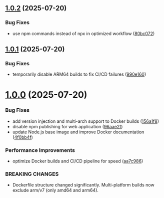 ## [1.0.2](https://github.com/joshuafuller/qrtak/compare/v1.0.1...v1.0.2) (2025-07-20)


### Bug Fixes

* use npm commands instead of npx in optimized workflow ([80bc072](https://github.com/joshuafuller/qrtak/commit/80bc072ff31c5b604a585c56c9b89b2a797d35f9))

## [1.0.1](https://github.com/joshuafuller/qrtak/compare/v1.0.0...v1.0.1) (2025-07-20)


### Bug Fixes

* temporarily disable ARM64 builds to fix CI/CD failures ([990e160](https://github.com/joshuafuller/qrtak/commit/990e1600f84ad77c44ca886314f03f38bcfa01fa))

# [1.0.0](https://github.com/joshuafuller/qrtak/compare/v0.0.0...v1.0.0) (2025-07-20)


### Bug Fixes

* add version injection and multi-arch support to Docker builds ([156a1f8](https://github.com/joshuafuller/qrtak/commit/156a1f8c2c764efe2285831a17efda818d248e0d))
* disable npm publishing for web application ([96aae2f](https://github.com/joshuafuller/qrtak/commit/96aae2f35cd1f696ef64e6cdc07cd0f4d4eacd8c))
* update Node.js base image and improve Docker documentation ([4f0bb4f](https://github.com/joshuafuller/qrtak/commit/4f0bb4f172c8295ca84373e0ca15ec7ed7ec5a92))


### Performance Improvements

* optimize Docker builds and CI/CD pipeline for speed ([aa7c986](https://github.com/joshuafuller/qrtak/commit/aa7c986e2c7bb71c995bff9df57bbda821861183))


### BREAKING CHANGES

* Dockerfile structure changed significantly.
Multi-platform builds now exclude arm/v7 (only amd64 and arm64).
